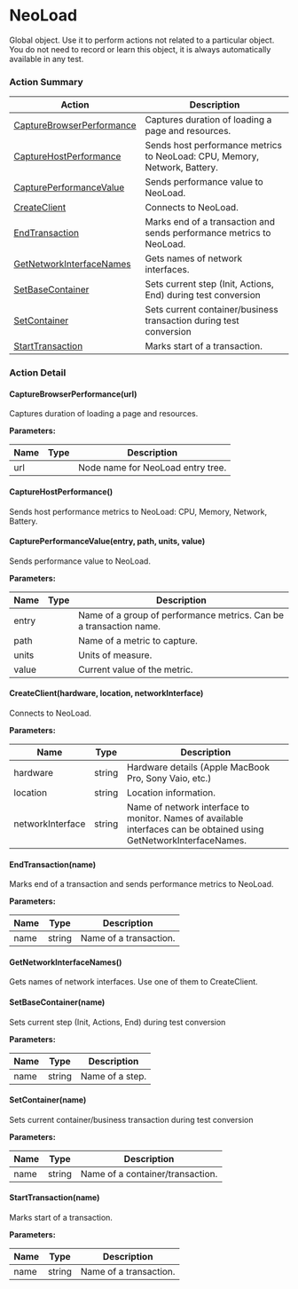 # NeoLoad

Global object. Use it to perform actions not related to a particular object. You do not need torecord or learn this object, it is always automatically available in any test.






<!-- ============================== property summary ========================== -->

	
<!-- ============================== action summary ========================== -->



### Action Summary

|  **Action** | **Description** | 
| ----------- | --------------- |
|	[CaptureBrowserPerformance](#CaptureBrowserPerformance) | Captures duration of loading a page and resources. |
|	[CaptureHostPerformance](#CaptureHostPerformance) | Sends host performance metrics to NeoLoad: CPU, Memory, Network, Battery. |
|	[CapturePerformanceValue](#CapturePerformanceValue) | Sends performance value to NeoLoad. |
|	[CreateClient](#CreateClient) | Connects to NeoLoad. |
|	[EndTransaction](#EndTransaction) | Marks end of a transaction and sends performance metrics to NeoLoad. |
|	[GetNetworkInterfaceNames](#GetNetworkInterfaceNames) | Gets names of network interfaces. |
|	[SetBaseContainer](#SetBaseContainer) | Sets current step (Init, Actions, End) during test conversion |
|	[SetContainer](#SetContainer) | Sets current container/business transaction during test conversion |
|	[StartTransaction](#StartTransaction) | Marks start of a transaction. |




<!-- ============================== property detail ========================== -->
	
	
<!-- ============================== action detail ========================== -->
	
### Action Detail
		
<a name="CaptureBrowserPerformance"></a>    
#### CaptureBrowserPerformance(url)

Captures duration of loading a page and resources.


**Parameters:**

|	**Name** | **Type** | **Description** |
| ---------- | -------- | --------------- |
| url |  |	Node name for NeoLoad entry tree. |






<a name="CaptureHostPerformance"></a>    
#### CaptureHostPerformance()

Sends host performance metrics to NeoLoad: CPU, Memory, Network, Battery.






<a name="CapturePerformanceValue"></a>    
#### CapturePerformanceValue(entry, path, units, value)

Sends performance value to NeoLoad.


**Parameters:**

|	**Name** | **Type** | **Description** |
| ---------- | -------- | --------------- |
| entry |  |	Name of a group of performance metrics. Can be a transaction name. |
| path |  |	Name of a metric to capture. |
| units |  |	Units of measure. |
| value |  |	Current value of the metric. |






<a name="CreateClient"></a>    
#### CreateClient(hardware, location, networkInterface)

Connects to NeoLoad.


**Parameters:**

|	**Name** | **Type** | **Description** |
| ---------- | -------- | --------------- |
| hardware | string |	Hardware details (Apple MacBook Pro, Sony Vaio, etc.) |
| location | string |	Location information. |
| networkInterface | string |	Name of network interface to monitor. Names of available interfaces can be obtained using GetNetworkInterfaceNames. |






<a name="EndTransaction"></a>    
#### EndTransaction(name)

Marks end of a transaction and sends performance metrics to NeoLoad.


**Parameters:**

|	**Name** | **Type** | **Description** |
| ---------- | -------- | --------------- |
| name | string |	Name of a transaction. |






<a name="GetNetworkInterfaceNames"></a>    
#### GetNetworkInterfaceNames()

Gets names of network interfaces. Use one of them to CreateClient.






<a name="SetBaseContainer"></a>    
#### SetBaseContainer(name)

Sets current step (Init, Actions, End) during test conversion


**Parameters:**

|	**Name** | **Type** | **Description** |
| ---------- | -------- | --------------- |
| name | string |	Name of a step. |






<a name="SetContainer"></a>    
#### SetContainer(name)

Sets current container/business transaction during test conversion


**Parameters:**

|	**Name** | **Type** | **Description** |
| ---------- | -------- | --------------- |
| name | string |	Name of a container/transaction. |






<a name="StartTransaction"></a>    
#### StartTransaction(name)

Marks start of a transaction.


**Parameters:**

|	**Name** | **Type** | **Description** |
| ---------- | -------- | --------------- |
| name | string |	Name of a transaction. |






	

